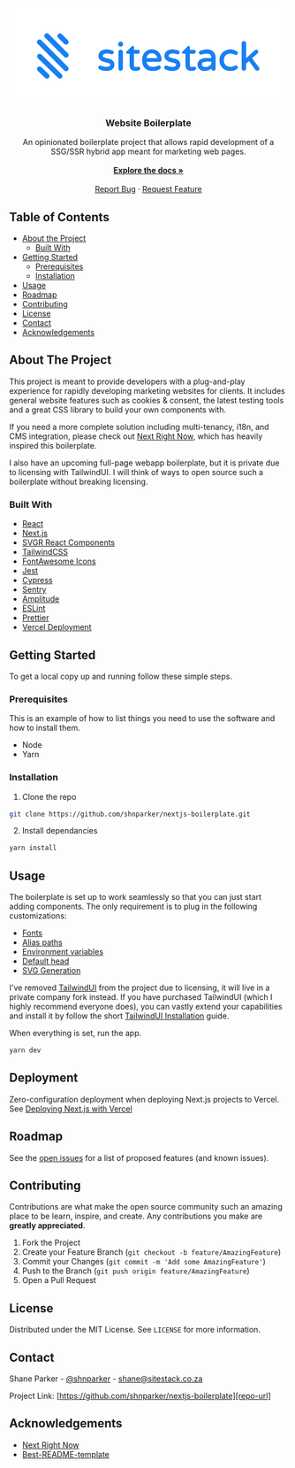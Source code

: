<!-- PROJECT LOGO -->
<img src="./svg/company-logo.svg" alt="Company logo" />
<br />
<p align="center">
  <h3 align="center">Website Boilerplate</h3>

  <p align="center">
    An opinionated boilerplate project that allows rapid development of a SSG/SSR hybrid app meant for marketing web pages.
<br />
<br />
<a href="https://github.com/shnparker/nextjs-boilerplate"><strong>Explore the docs »</strong></a>
<br />
<br />
<a href="https://github.com/shnparker/nextjs-boilerplate/issues">Report Bug</a>
·
<a href="https://github.com/shnparker/nextjs-boilerplate/issues">Request Feature</a>

  </p>
</p>

<!-- TABLE OF CONTENTS -->

## Table of Contents

- [About the Project](#about-the-project)
  - [Built With](#built-with)
- [Getting Started](#getting-started)
  - [Prerequisites](#prerequisites)
  - [Installation](#installation)
- [Usage](#usage)
- [Roadmap](#roadmap)
- [Contributing](#contributing)
- [License](#license)
- [Contact](#contact)
- [Acknowledgements](#acknowledgements)

<!-- ABOUT THE PROJECT -->

## About The Project

<!-- Product screenshot -->
<!-- [![Product Name Screen Shot][product-screenshot]](http://placecorgi.com/500) -->

This project is meant to provide developers with a plug-and-play experience for rapidly developing marketing websites for clients. It includes general website features such as cookies & consent, the latest testing tools and a great CSS library to build your own components with.

If you need a more complete solution including multi-tenancy, i18n, and CMS integration, please check out [Next Right Now](https://github.com/UnlyEd/next-right-now), which has heavily inspired this boilerplate.

I also have an upcoming full-page webapp boilerplate, but it is private due to licensing with TailwindUI. I will think of ways to open source such a boilerplate without breaking licensing.

### Built With

- [React](https://reactjs.org/)
- [Next.js](https://nextjs.org/)
- [SVGR React Components](https://react-svgr.com/)
- [TailwindCSS](https://tailwindcss.com/)
- [FontAwesome Icons](https://fontawesome.com/)
- [Jest](https://jestjs.io/)
- [Cypress](https://www.cypress.io/)
- [Sentry](https://sentry.io)
- [Amplitude](https://amplitude.com/)
- [ESLint](https://eslint.org/)
- [Prettier](https://prettier.io/)
- [Vercel Deployment](https://vercel.com)

<!-- GETTING STARTED -->

## Getting Started

To get a local copy up and running follow these simple steps.

### Prerequisites

This is an example of how to list things you need to use the software and how to install them.

- Node
- Yarn

### Installation

1. Clone the repo

```sh
git clone https://github.com/shnparker/nextjs-boilerplate.git
```

2. Install dependancies

```sh
yarn install
```

<!-- USAGE EXAMPLES -->

## Usage

The boilerplate is set up to work seamlessly so that you can just start adding components.
The only requirement is to plug in the following customizations:

- [Fonts][docs-fonts]
- [Alias paths][docs-alias]
- [Environment variables][docs-env]
- [Default head][docs-defaults]
- [SVG Generation][docs-svg]

I've removed [TailwindUI](https://tailwindui.com) from the project due to licensing, it will live in a private company fork instead. If you have purchased TailwindUI (which I highly recommend everyone does), you can vastly extend your capabilities and install it by follow the short [TailwindUI Installation][docs-tailwind] guide.

When everything is set, run the app.

```sh
yarn dev
```

## Deployment

Zero-configuration deployment when deploying Next.js projects to Vercel.
See [Deploying Next.js with Vercel](https://vercel.com/guides/deploying-nextjs-with-vercel)

<!-- ROADMAP -->

## Roadmap

See the [open issues][issues-url] for a list of proposed features (and known issues).

<!-- CONTRIBUTING -->

## Contributing

Contributions are what make the open source community such an amazing place to be learn, inspire, and create. Any contributions you make are **greatly appreciated**.

1. Fork the Project
2. Create your Feature Branch (`git checkout -b feature/AmazingFeature`)
3. Commit your Changes (`git commit -m 'Add some AmazingFeature'`)
4. Push to the Branch (`git push origin feature/AmazingFeature`)
5. Open a Pull Request

<!-- LICENSE -->

## License

Distributed under the MIT License. See `LICENSE` for more information.

<!-- CONTACT -->

## Contact

Shane Parker - [@shnparker][twitter-url] - [shane@sitestack.co.za][email-url]

Project Link: [https://github.com/shnparker/nextjs-boilerplate][repo-url]

<!-- ACKNOWLEDGEMENTS -->

## Acknowledgements

- [Next Right Now](https://github.com/UnlyEd/next-right-now)
- [Best-README-template](https://github.com/othneildrew/Best-README-Template)

<!-- MARKDOWN LINKS & IMAGES -->
<!-- https://www.markdownguide.org/basic-syntax/#reference-style-links -->

[twitter-url]: https://twitter.com/shnparker
[email-url]: mailto:shane@sitestack.co.za
[repo-url]: https://github.com/shnparker/nextjs-boilerplate
[issues-url]: https://github.com/shnparker/nextjs-boilerplate/issues

<!-- Docs -->

[docs-fonts]: docs/fonts.md
[docs-alias]: docs/alias.md
[docs-svg]: docs/svg.md
[docs-defaults]: docs/defaults.md
[docs-env]: docs/env.md
[docs-tailwind]: docs/tailwind.md

